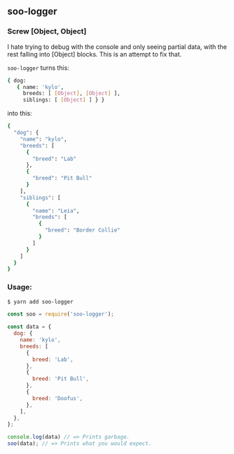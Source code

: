 ## soo-logger

### Screw [Object, Object]

I hate trying to debug with the console and only seeing partial data, with the rest falling into [Object] blocks. This is an attempt to fix that.

`soo-logger` turns this:
```bash
{ dog:
   { name: 'kylo',
     breeds: [ [Object], [Object] ],
     siblings: [ [Object] ] } }
```

into this:
```bash
{
  "dog": {
    "name": "kylo",
    "breeds": [
      {
        "breed": "Lab"
      },
      {
        "breed": "Pit Bull"
      }
    ],
    "siblings": [
      {
        "name": "Leia",
        "breeds": [
          {
            "breed": "Border Collie"
          }
        ]
      }
    ]
  }
}
```

### Usage:
```bash
$ yarn add soo-logger
```

```javascript
const soo = require('soo-logger');

const data = {
  dog: {
    name: 'kylo',
    breeds: [
      {
        breed: 'Lab',
      },
      {
        breed: 'Pit Bull',
      },
      {
        breed: 'Doofus',
      },
    ],
  },
};

console.log(data) // => Prints garbage.
soo(data); // => Prints what you would expect.
```